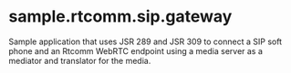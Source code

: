 # sample.rtcomm.sip.gateway
Sample application that uses JSR 289 and JSR 309 to connect a SIP soft phone and an Rtcomm WebRTC endpoint using a media server as a mediator and translator for the media. 
